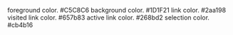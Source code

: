 foreground color. #C5C8C6
background color. #1D1F21
link color. #2aa198
visited link color. #657b83
active link color. #268bd2
selection color. #cb4b16
